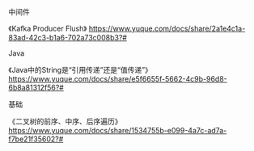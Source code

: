 中间件

《Kafka Producer Flush》
https://www.yuque.com/docs/share/2a1e4c1a-83ad-42c3-b1a6-702a73c008b3?# 

Java

《Java中的String是“引用传递”还是“值传递”》
https://www.yuque.com/docs/share/e5f6655f-5662-4c9b-96d8-6b8a81312f56?# 

基础

《二叉树的前序、中序、后序遍历》
https://www.yuque.com/docs/share/1534755b-e099-4a7c-ad7a-f7be21f35602?# 

